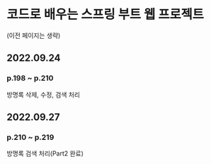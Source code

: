 # 코드로 배우는 스프링 부트 웹 프로젝트
(이전 페이지는 생략)

## 2022.09.24
### p.198 ~ p.210
방명록 삭제, 수정, 검색 처리

## 2022.09.27
### p.210 ~ p.219
방명록 검색 처리(Part2 완료)
